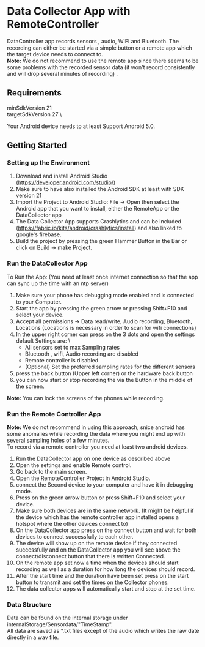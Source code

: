 # Data Collector App with RemoteController
DataController app records sensors , audio, WIFI and Bluetooth. The recording can either be started via a simple button or a remote app which the target device needs to connect to. \
**Note:** We do not recommend to use the remote app since there seems to be some problems with the recorded sensor data (it won't record consistently and will drop several minutes of recording) .
    
## Requirements
    
minSdkVersion 21 \
targetSdkVersion 27 \

Your Android device needs to at least Support Android 5.0.

## Getting Started

### Setting up the Environment

1. Download and install Android Studio (https://developer.android.com/studio/)
2. Make sure to have also installed the Android SDK at least with SDK version 21
3. Import the Project to Android Studio: File -> Open  then select the Android app that you want to install, either the RemoteApp or the DataCollector app
4. The Data Collector App supports Crashlytics and can be included (https://fabric.io/kits/android/crashlytics/install) and also linked to google's firebase.
5. Build the project by pressing the green Hammer Button in the Bar or click on Build -> make Project.

### Run the DataCollector App
To Run the App: (You need at least once internet connection so that the app can sync up the time with an ntp server)
1. Make sure your phone has debugging mode enabled and is connected to your Computer.
2. Start the app by pressing the green arrow or pressing Shift+F10 and select your device.
3. Accept all permissions -> Data read/write, Audio recording, Bluetooth, Locations (Locations is necessary in order to scan for wifi connections)
4. In the upper right corner can press on the 3 dots and open the settings
    default Settings are: \
	- All sensors set to max Sampling rates
	- Bluetooth , wifi, Audio recording are disabled
	- Remote controller is disabled
    - (Optional) Set the preferred sampling rates for the different sensors
5. press the back button (Upper left corner) or the hardware back button
6. you can now start or stop recording the via the Button in the middle of the screen.

**Note:** You can lock the screens of the phones while recording.

### Run the Remote Controller App
**Note:** We do not recommend in using this approach, snice android has some anomalies while recording the data where you might end up with several sampling holes of a few minutes. \
To record via a remote controller you need at least two android devices.
1. Run the DataCollector app on one device as described above
2. Open the settings and enable Remote control.
3. Go back to the main screen.
4. Open the RemoteController Project in Android Studio.
5. connect the Second device to your computer and have it in debugging mode.
6. Press on the green arrow button or press Shift+F10 and select your device.
7. Make sure both devices are in the same network. (It might be helpful if the device which has the remote controller app installed opens a hotspot where the other devices connect to)
8. On the DataCollector app press on the connect button and wait for both devices to connect successfully to each other.
9. The device will show up on the remote device if they connected successfully and on the DataCollector app you will see above the connect/disconnect button that there is written Connected.
10. On the remote app set now a time when the devices should start recording as well as a duration for how long the devices should record.
11. After the start time and the duration have been set press on the start button to transmit and set the times on the Collector phones.
12. The data collector apps will automatically start and stop at the set time.


### Data Structure
Data can be found on the internal storage under internalStorage/Sensordata/"TimeStamp". \
All data are saved as *.txt files except of the audio which writes the raw date directly in a wav file.
    


